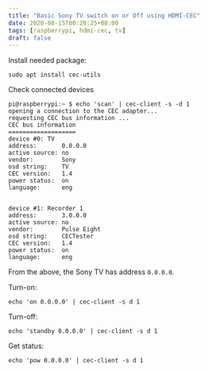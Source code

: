 ```yaml
---
title: "Basic Sony TV switch on or Off using HDMI-CEC"
date: 2020-08-15T00:20:25+08:00
tags: [raspberrypi, hdmi-cec, tv]
draft: false
---
```


Install needed package:
```
sudo apt install cec-utils
```

Check connected devices
```
pi@raspberrypi:~ $ echo 'scan' | cec-client -s -d 1
opening a connection to the CEC adapter...
requesting CEC bus information ...
CEC bus information
===================
device #0: TV
address:       0.0.0.0
active source: no
vendor:        Sony
osd string:    TV
CEC version:   1.4
power status:  on
language:      eng


device #1: Recorder 1
address:       3.0.0.0
active source: no
vendor:        Pulse Eight
osd string:    CECTester
CEC version:   1.4
power status:  on
language:      eng
```

From the above, the Sony TV has address `0.0.0.0`.

Turn-on:
```
echo 'on 0.0.0.0' | cec-client -s d 1
```

Turn-off:
```
echo 'standby 0.0.0.0' | cec-client -s d 1
```

Get status:
```
echo 'pow 0.0.0.0' | cec-client -s d 1
```
